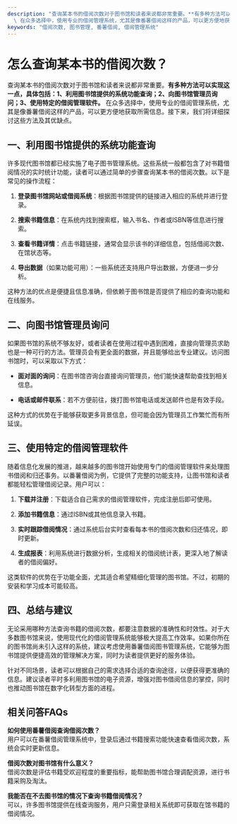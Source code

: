 ```yaml
---
description: "查询某本书的借阅次数对于图书馆和读者来说都非常重要。**有多种方法可以实现这一点，具体包括：1、利用图书馆提供的系统功能查询；2、向图书馆管理员询问；3、使用特定的借阅管理软件。**\
  \ 在众多选择中，使用专业的借阅管理系统，尤其是像番薯借阅这样的产品，可以更方便地获取所需信息。接下来，我们将详细探讨这些方法及其优缺点。"
keywords: "借阅次数, 图书管理, 番薯借阅, 借阅管理系统"
---
```

# 怎么查询某本书的借阅次数？

查询某本书的借阅次数对于图书馆和读者来说都非常重要。**有多种方法可以实现这一点，具体包括：1、利用图书馆提供的系统功能查询；2、向图书馆管理员询问；3、使用特定的借阅管理软件。** 在众多选择中，使用专业的借阅管理系统，尤其是像番薯借阅这样的产品，可以更方便地获取所需信息。接下来，我们将详细探讨这些方法及其优缺点。

## 一、利用图书馆提供的系统功能查询

许多现代图书馆都已经实施了电子图书管理系统。这些系统一般都包含了对书籍借阅情况的实时统计功能，读者可以通过简单的步骤查询某本书的借阅次数。以下是常见的操作流程：

1. **登录图书馆网站或借阅系统**：根据图书馆提供的链接进入相应的系统并进行登录。
  
2. **搜索书籍信息**：在系统内找到搜索框，输入书名、作者或ISBN等信息进行搜索。

3. **查看书籍详情**：点击书籍链接，通常会显示该书的详细信息，包括借阅次数、在馆状态等。

4. **导出数据**（如果功能可用）：一些系统还支持用户导出数据，方便进一步分析。

这种方法的优点是便捷且信息准确，但依赖于图书馆是否提供了相应的查询功能和在线服务。

## 二、向图书馆管理员询问

如果图书馆的系统不够友好，或者读者在使用过程中遇到困难，直接向管理员求助也是一种可行的方法。管理员会有更全面的数据，并且能够给出专业建议。访问图书馆时，可以采取以下方式：

- **面对面的询问**：在图书馆咨询台直接询问管理员，他们能快速帮助查找到相关信息。

- **电话或邮件联系**：若不方便前往，拨打图书馆电话或发送邮件也是有效手段。

这种方式的优势在于能够获取更多背景信息，但可能会因为管理员工作繁忙而有所延误。

## 三、使用特定的借阅管理软件

随着信息化发展的推进，越来越多的图书馆开始使用专门的借阅管理软件来处理图书借阅和归还事务。以番薯借阅为例，它提供了完整的功能支持，让图书馆和读者都能轻松管理借阅记录。用户可以：

1. **下载并注册**：下载适合自己需求的借阅管理软件，完成注册后即可使用。

2. **添加书籍信息**：通过ISBN或其他信息录入书籍。

3. **实时跟踪借阅情况**：通过系统后台实时查看每本书的借阅次数和归还情况，即时更新。

4. **生成报表**：利用系统进行数据分析，生成相关的借阅统计表，更深入地了解读者的借阅偏好。

这类软件的优势在于功能全面，尤其适合希望精细化管理的图书馆。不过，初期的安装和学习成本可能较高。

## 四、总结与建议

无论采用哪种方法查询书籍的借阅次数，都要注意数据的准确性和时效性。对于大多数图书馆来说，使用现代化的借阅管理系统能够极大提高工作效率。如果你所在的图书馆尚未引入这样的系统，建议考虑使用番薯借阅图书管理系统，它能够为图书馆提供便捷高效的管理解决方案，同时为读者提供更好的服务体验。

针对不同场景，读者可以根据自己的需求选择合适的查询途径，以便获得更准确的信息。建议读者平时多利用图书馆的电子资源，增强对图书借阅信息的掌控，同时也推动图书馆在数字化转型方面的进程。

## 相关问答FAQs

**如何使用番薯借阅查询借阅次数？**  
用户可以在番薯借阅管理系统中，登录后通过书籍搜索功能快速查看借阅次数，系统会实时更新信息。

**借阅次数对图书馆有什么意义？**  
借阅次数是评估书籍受欢迎程度的重要指标，能帮助图书馆合理调配资源，进行书籍采购及淘汰。

**我能否在不去图书馆的情况下查询书籍借阅情况？**  
可以，许多图书馆提供在线查询服务，用户只需登录相关系统即可获取在馆书籍的借阅情况。
